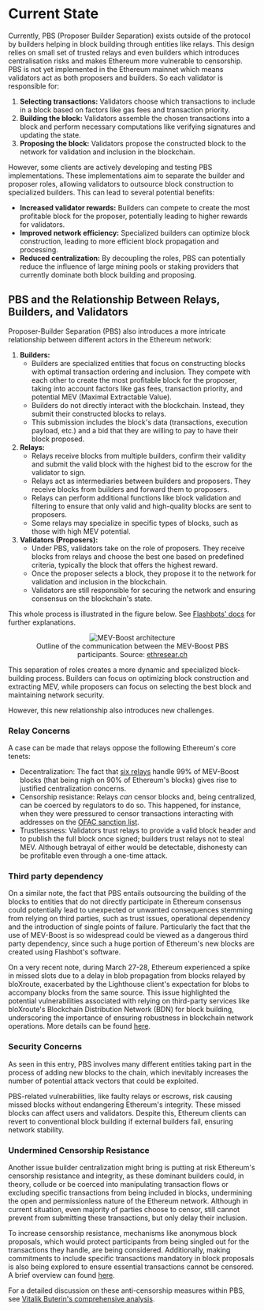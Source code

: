 <!-- @format -->

# Current State

Currently, PBS (Proposer Builder Separation) exists outside of the protocol by builders helping in block building through entities like relays. This design relies on small set of trusted relays and even builders which introduces centralisation risks and makes Ethereum more vulnerable to censorship.
PBS is not yet implemented in the Ethereum mainnet which means validators act as both proposers and builders. So each validator is responsible for:

1. **Selecting transactions:** Validators choose which transactions to include in a block based on factors like gas fees and transaction priority.
2. **Building the block:** Validators assemble the chosen transactions into a block and perform necessary computations like verifying signatures and updating the state.
3. **Proposing the block:** Validators propose the constructed block to the network for validation and inclusion in the blockchain.

However, some clients are actively developing and testing PBS implementations. These implementations aim to separate the builder and proposer roles, allowing validators to outsource block construction to specialized builders. This can lead to several potential benefits:

- **Increased validator rewards:** Builders can compete to create the most profitable block for the proposer, potentially leading to higher rewards for validators.
- **Improved network efficiency:** Specialized builders can optimize block construction, leading to more efficient block propagation and processing.
- **Reduced centralization:** By decoupling the roles, PBS can potentially reduce the influence of large mining pools or staking providers that currently dominate both block building and proposing.

## PBS and the Relationship Between Relays, Builders, and Validators

Proposer-Builder Separation (PBS) also introduces a more intricate relationship between different actors in the Ethereum network:

1. **Builders:**
   - Builders are specialized entities that focus on constructing blocks with optimal transaction ordering and inclusion. They compete with each other to create the most profitable block for the proposer, taking into account factors like gas fees, transaction priority, and potential MEV (Maximal Extractable Value).
   - Builders do not directly interact with the blockchain. Instead, they submit their constructed blocks to relays.
   - This submission includes the block's data (transactions, execution payload, etc.) and a bid that they are willing to pay to have their block proposed.
2. **Relays:**
   - Relays receive blocks from multiple builders, confirm their validity and submit the valid block with the highest bid to the escrow for the validator to sign.
   - Relays act as intermediaries between builders and proposers. They receive blocks from builders and forward them to proposers.
   - Relays can perform additional functions like block validation and filtering to ensure that only valid and high-quality blocks are sent to proposers.
   - Some relays may specialize in specific types of blocks, such as those with high MEV potential.
3. **Validators (Proposers):**
   - Under PBS, validators take on the role of proposers. They receive blocks from relays and choose the best one based on predefined criteria, typically the block that offers the highest reward.
   - Once the proposer selects a block, they propose it to the network for validation and inclusion in the blockchain.
   - Validators are still responsible for securing the network and ensuring consensus on the blockchain's state.

This whole process is illustrated in the figure below. See [Flashbots' docs](https://docs.flashbots.net/) for further explanations.

<figure style="text-align: center;">
  <img src="../../images/mev-boost-architecture.png" alt="MEV-Boost architecture">
  <figcaption style="text-align: center;">Outline of the communication between the MEV-Boost PBS participants. Source: <a href="https://ethresear.ch/t/mev-boost-merge-ready-flashbots-architecture/11177">ethresear.ch</a></figcaption>
</figure>

This separation of roles creates a more dynamic and specialized block-building process. Builders can focus on optimizing block construction and extracting MEV, while proposers can focus on selecting the best block and maintaining network security.

However, this new relationship also introduces new challenges.

### Relay Concerns

A case can be made that relays oppose the following Ethereum's core tenets:

- Decentralization: The fact that [six relays](https://www.relayscan.io/overview?t=7d) handle 99% of MEV-Boost blocks (that being nigh on 90% of Ethereum's blocks) gives rise to justified centralization concerns.
- Censorship resistance: Relays _can_ censor blocks and, being centralized, can be coerced by regulators to do so. This happened, for instance, when they were pressured to censor transactions interacting with addresses on the [OFAC sanction list](https://home.treasury.gov/news/press-releases/jy0916).
- Trustlessness: Validators trust relays to provide a valid block header and to publish the full block once signed; builders trust relays not to steal MEV. Although betrayal of either would be detectable, dishonesty can be profitable even through a one-time attack.

### Third party dependency

On a similar note, the fact that PBS entails outsourcing the building of the blocks to entities that do not directly participate in Ethereum consensus could potentially lead to unexpected or unwanted consequences stemming from relying on third parties, such as trust issues, operational dependency and the introduction of single points of failure. Particularly the fact that the use of MEV-Boost is so widespread could be viewed as a dangerous third party dependency, since such a huge portion of Ethereum's new blocks are created using Flashbot's software.

On a very recent note, during March 27-28, Ethereum experienced a spike in missed slots due to a delay in blob propagation from blocks relayed by bloXroute, exacerbated by the Lighthouse client's expectation for blobs to accompany blocks from the same source. This issue highlighted the potential vulnerabilities associated with relying on third-party services like bloXroute's Blockchain Distribution Network (BDN) for block building, underscoring the importance of ensuring robustness in blockchain network operations. More details can be found [here](https://gist.github.com/benhenryhunter/687299bcfe064674537dc9348d771e83).

### Security Concerns

As seen in this entry, PBS involves many different entities taking part in the process of adding new blocks to the chain, which inevitably increases the number of potential attack vectors that could be exploited.

PBS-related vulnerabilities, like faulty relays or escrows, risk causing missed blocks without endangering Ethereum's integrity. These missed blocks can affect users and validators. Despite this, Ethereum clients can revert to conventional block building if external builders fail, ensuring network stability.

### Undermined Censorship Resistance

Another issue builder centralization might bring is putting at risk Ethereum's censorship resistance and integrity, as these dominant builders could, in theory, collude or be coerced into manipulating transaction flows or excluding specific transactions from being included in blocks, undermining the open and permissionless nature of the Ethereum network. Although in current situation, even majority of parties choose to censor, still cannot prevent from submitting these transactions, but only delay their inclusion.

To increase censorship resistance, mechanisms like anonymous block proposals, which would protect participants from being singled out for the transactions they handle, are being considered. Additionally, making commitments to include specific transactions mandatory in block proposals is also being explored to ensure essential transactions cannot be censored. A brief overview can found [here](https://censorship.pics).

For a detailed discussion on these anti-censorship measures within PBS, see [Vitalik Buterin's comprehensive analysis](https://notes.ethereum.org/@vbuterin/pbs_censorship_resistance).
